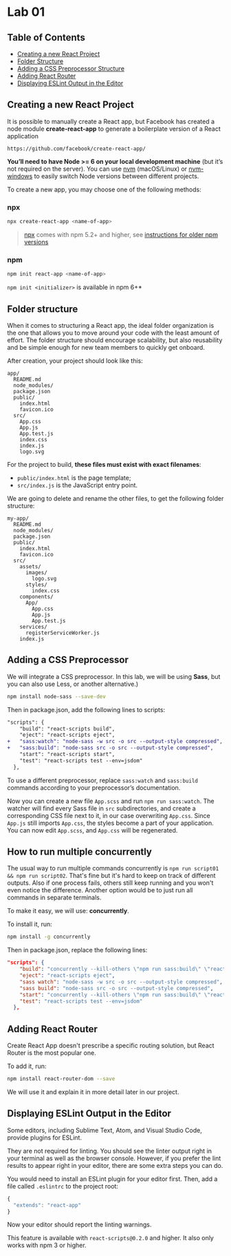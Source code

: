 
# Lab 01

## Table of Contents

- [Creating a new React Project](#creating-a-new-react-project)
- [Folder Structure](#folder-structure)
- [Adding a CSS Preprocessor Structure](#adding-a-CSS-preprocessor)
- [Adding React Router](#adding-react-router)
- [Displaying ESLint Output in the Editor](#displaying-eslint-output-in-the-editor)

## Creating a new React Project

It is possible to manually create a React app, but Facebook has created a node module **create-react-app** to generate a boilerplate version of a React application

    https://github.com/facebook/create-react-app/

**You’ll need to have Node >= 6 on your local development machine** (but it’s not required on the server). You can use [nvm](https://github.com/creationix/nvm#installation) (macOS/Linux) or [nvm-windows](https://github.com/coreybutler/nvm-windows#node-version-manager-nvm-for-windows) to easily switch Node versions between different projects.

To create a new app, you may choose one of the following methods:

### npx

```sh
npx create-react-app <name-of-app>
```

>[npx](https://medium.com/@maybekatz/introducing-npx-an-npm-package-runner-55f7d4bd282b) comes with npm 5.2+ and higher, see [instructions for older npm versions](https://gist.github.com/gaearon/4064d3c23a77c74a3614c498a8bb1c5f)

### npm

```sh
npm init react-app <name-of-app>
```
`npm init <initializer>` is available in npm 6+*

## Folder structure

When it comes to structuring a React app, the ideal folder organization is the one that allows you to move around your code with the least amount of effort. The folder structure should encourage scalability, but also reusability and be simple enough for new team members to quickly get onboard.

After creation, your project should look like this:

```
app/
  README.md
  node_modules/
  package.json
  public/
    index.html
    favicon.ico
  src/
    App.css
    App.js
    App.test.js
    index.css
    index.js
    logo.svg
```

For the project to build, **these files must exist with exact filenames**:

* `public/index.html` is the page template;
* `src/index.js` is the JavaScript entry point.

We are going to delete and rename the other files, to get the following folder structure:

```
my-app/
  README.md
  node_modules/
  package.json
  public/
    index.html
    favicon.ico
  src/
    assets/
      images/
        logo.svg
      styles/
        index.css
    components/
      App/
        App.css
        App.js
        App.test.js
    services/
      registerServiceWorker.js
    index.js
```

## Adding a CSS Preprocessor

We will integrate a CSS preprocessor. In this lab, we will be using **Sass**, but you can also use Less, or another alternative.)

```sh
npm install node-sass --save-dev
```

Then in package.json, add the following lines to scripts:

```diff
"scripts": {
    "build": "react-scripts build",
    "eject": "react-scripts eject",
+   "sass:watch": "node-sass -w src -o src --output-style compressed",
+   "sass:build": "node-sass src -o src --output-style compressed",
    "start": "react-scripts start",
    "test": "react-scripts test --env=jsdom"
  },
```

To use a different preprocessor, replace `sass:watch` and `sass:build` commands according to your preprocessor’s documentation.

Now you can create a new file `App.scss` and run `npm run sass:watch`. The watcher will find every Sass file in `src` subdirectories, and create a corresponding CSS file next to it, in our case overwriting `App.css`. Since `App.js` still imports `App.css`, the styles become a part of your application. You can now edit `App.scss`, and `App.css` will be regenerated.

## How to run multiple concurrently

The usual way to run multiple commands concurrently is ```npm run script01 && npm run script02```. That's fine but it's hard to keep on track of different outputs. Also if one process fails, others still keep running and you won't even notice the difference. Another option would be to just run all commands in separate terminals.

To make it easy, we will use: **concurrently**.

To install it, run:

```sh
npm install -g concurrently
```

Then in package.json, replace the following lines:

```json
"scripts": {
    "build": "concurrently --kill-others \"npm run sass:build\" \"react-scripts build\"",
    "eject": "react-scripts eject",
    "sass watch": "node-sass -w src -o src --output-style compressed",
    "sass build": "node-sass src -o src --output-style compressed",
    "start": "concurrently --kill-others \"npm run sass:build\" \"react-scripts start\"",
    "test": "react-scripts test --env=jsdom"
  },
```

## Adding React Router

Create React App doesn't prescribe a specific routing solution, but React Router is the most popular one.

To add it, run:

```sh
npm install react-router-dom --save
```

We will use it and explain it in more detail later in our project.

## Displaying ESLint Output in the Editor

Some editors, including Sublime Text, Atom, and Visual Studio Code, provide plugins for ESLint.

They are not required for linting. You should see the linter output right in your terminal as well as the browser console. However, if you prefer the lint results to appear right in your editor, there are some extra steps you can do.

You would need to install an ESLint plugin for your editor first. Then, add a file called `.eslintrc` to the project root:

```js
{
  "extends": "react-app"
}
```

Now your editor should report the linting warnings.

This feature is available with `react-scripts@0.2.0` and higher. It also only works with npm 3 or higher.
